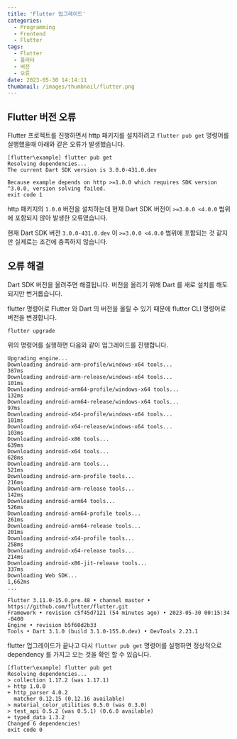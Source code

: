 ```yaml
---
title: 'Flutter 업그레이드'
categories:
  - Programming
  - Frontend
  - Flutter
tags:
  - Flutter
  - 플러터
  - 버전
  - 오류
date: 2023-05-30 14:14:11
thumbnail: /images/thumbnail/flutter.png
---
```


## Flutter 버전 오류

Flutter 프로젝트를 진행하면서 http 패키지를 설치하려고 `flutter pub get` 명령어를 실행했을때 아래와 같은 오류가 발생했습니다.

```shell
[flutter\example] flutter pub get
Resolving dependencies...
The current Dart SDK version is 3.0.0-431.0.dev

Because example depends on http >=1.0.0 which requires SDK version ^3.0.0, version solving failed.
exit code 1
```

http 패키지의 `1.0.0` 버전을 설치하는데 현재 Dart SDK 버전이 `>=3.0.0 <4.0.0` 범위에 포함되지 않아 발생한 오류였습니다.

현재 Dart SDK 버전 `3.0.0-431.0.dev` 이 `>=3.0.0 <4.0.0` 범위에 포함되는 것 같지만 실제로는 조건에 충족하지 않습니다.

## 오류 해결

Dart SDK 버전을 올려주면 해결됩니다. 버전을 올리기 위해 Dart 를 새로 설치를 해도 되지만 번거롭습니다.

flutter 명령어로 Flutter 와 Dart 의 버전을 올릴 수 있기 때문에 flutter CLI 명령어로 버전을 변경합니다.

```shell
flutter upgrade
```

위의 명령어를 실행하면 다음와 같이 업그레이드를 진행합니다.

```shell
Upgrading engine...
Downloading android-arm-profile/windows-x64 tools...               387ms
Downloading android-arm-release/windows-x64 tools...               101ms
Downloading android-arm64-profile/windows-x64 tools...             132ms
Downloading android-arm64-release/windows-x64 tools...              97ms
Downloading android-x64-profile/windows-x64 tools...               101ms
Downloading android-x64-release/windows-x64 tools...               103ms
Downloading android-x86 tools...                                   639ms
Downloading android-x64 tools...                                   628ms
Downloading android-arm tools...                                   521ms
Downloading android-arm-profile tools...                           216ms
Downloading android-arm-release tools...                           142ms
Downloading android-arm64 tools...                                 526ms
Downloading android-arm64-profile tools...                         261ms
Downloading android-arm64-release tools...                         201ms
Downloading android-x64-profile tools...                           258ms
Downloading android-x64-release tools...                           214ms
Downloading android-x86-jit-release tools...                       337ms
Downloading Web SDK...                                           1,662ms
...

Flutter 3.11.0-15.0.pre.48 • channel master • https://github.com/flutter/flutter.git
Framework • revision c5f45d7121 (54 minutes ago) • 2023-05-30 00:15:34 -0400
Engine • revision b5f60d2b33
Tools • Dart 3.1.0 (build 3.1.0-155.0.dev) • DevTools 2.23.1
```

flutter 업그레이드가 끝나고 다시 `flutter pub get` 명령어를 실행하면 정상적으로 dependency 를 가지고 오는 것을 확인 할 수 있습니다.

```shell
[flutter\example] flutter pub get
Resolving dependencies...
> collection 1.17.2 (was 1.17.1)
+ http 1.0.0
+ http_parser 4.0.2
  matcher 0.12.15 (0.12.16 available)
> material_color_utilities 0.5.0 (was 0.3.0)
> test_api 0.5.2 (was 0.5.1) (0.6.0 available)
+ typed_data 1.3.2
Changed 6 dependencies!
exit code 0
```
